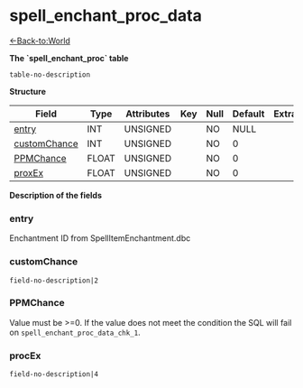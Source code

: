 # spell\_enchant\_proc\_data

[<-Back-to:World](database-world.md)

**The \`spell\_enchant\_proc\` table**

`table-no-description`

**Structure**

| Field             | Type    | Attributes | Key | Null | Default | Extra | Comment |
|-------------------|---------|------------|-----|------|---------|-------|---------|
| [entry][1]        | INT | UNSIGNED   |     | NO   | NULL    |       |         |
| [customChance][2] | INT | UNSIGNED   |     | NO   | 0       |       |         |
| [PPMChance][3]    | FLOAT   | UNSIGNED   |     | NO   | 0       |       |         |
| [proxEx][4]       | FLOAT   | UNSIGNED   |     | NO   | 0       |       |         |

[1]: #entry
[2]: #customchance
[3]: #ppmchance
[4]: #proxex

**Description of the fields**

### entry

Enchantment ID from SpellItemEnchantment.dbc

### customChance

`field-no-description|2`

### PPMChance

Value must be >=0. If the value does not meet the condition the SQL will fail on `spell_enchant_proc_data_chk_1`.

### procEx

`field-no-description|4`
